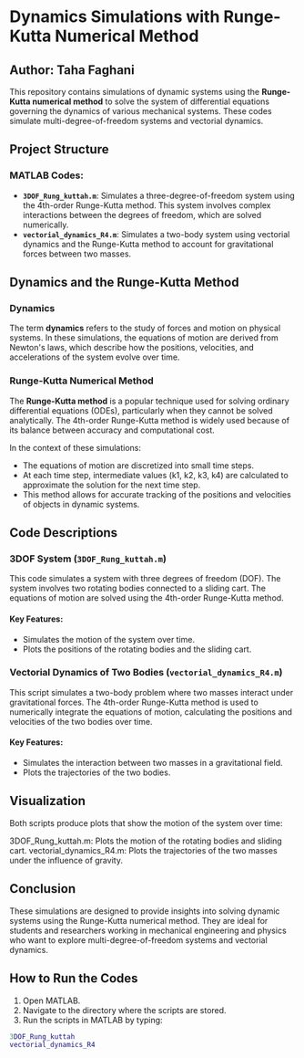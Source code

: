 # Dynamics Simulations with Runge-Kutta Numerical Method

## Author: Taha Faghani

This repository contains simulations of dynamic systems using the **Runge-Kutta numerical method** to solve the system of differential equations governing the dynamics of various mechanical systems. These codes simulate multi-degree-of-freedom systems and vectorial dynamics.

## Project Structure

### MATLAB Codes:
- **`3DOF_Rung_kuttah.m`**: Simulates a three-degree-of-freedom system using the 4th-order Runge-Kutta method. This system involves complex interactions between the degrees of freedom, which are solved numerically.
- **`vectorial_dynamics_R4.m`**: Simulates a two-body system using vectorial dynamics and the Runge-Kutta method to account for gravitational forces between two masses.

## Dynamics and the Runge-Kutta Method

### Dynamics
The term **dynamics** refers to the study of forces and motion on physical systems. In these simulations, the equations of motion are derived from Newton's laws, which describe how the positions, velocities, and accelerations of the system evolve over time.

### Runge-Kutta Numerical Method
The **Runge-Kutta method** is a popular technique used for solving ordinary differential equations (ODEs), particularly when they cannot be solved analytically. The 4th-order Runge-Kutta method is widely used because of its balance between accuracy and computational cost.

In the context of these simulations:
- The equations of motion are discretized into small time steps.
- At each time step, intermediate values (k1, k2, k3, k4) are calculated to approximate the solution for the next time step.
- This method allows for accurate tracking of the positions and velocities of objects in dynamic systems.

## Code Descriptions

### 3DOF System (`3DOF_Rung_kuttah.m`)
This code simulates a system with three degrees of freedom (DOF). The system involves two rotating bodies connected to a sliding cart. The equations of motion are solved using the 4th-order Runge-Kutta method.

#### Key Features:
- Simulates the motion of the system over time.
- Plots the positions of the rotating bodies and the sliding cart.

### Vectorial Dynamics of Two Bodies (`vectorial_dynamics_R4.m`)
This script simulates a two-body problem where two masses interact under gravitational forces. The 4th-order Runge-Kutta method is used to numerically integrate the equations of motion, calculating the positions and velocities of the two bodies over time.

#### Key Features:
- Simulates the interaction between two masses in a gravitational field.
- Plots the trajectories of the two bodies.

## Visualization
Both scripts produce plots that show the motion of the system over time:

3DOF_Rung_kuttah.m: Plots the motion of the rotating bodies and sliding cart.
vectorial_dynamics_R4.m: Plots the trajectories of the two masses under the influence of gravity.

## Conclusion

These simulations are designed to provide insights into solving dynamic systems using the Runge-Kutta numerical method. They are ideal for students and researchers working in mechanical engineering and physics who want to explore multi-degree-of-freedom systems and vectorial dynamics.

## How to Run the Codes

1. Open MATLAB.
2. Navigate to the directory where the scripts are stored.
3. Run the scripts in MATLAB by typing:

```matlab
3DOF_Rung_kuttah
vectorial_dynamics_R4



